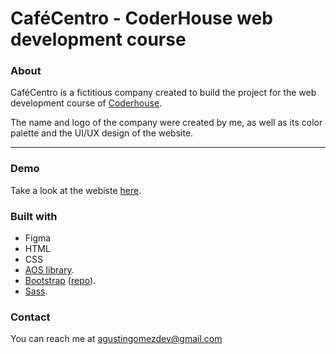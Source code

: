 # CaféCentro - CoderHouse web development course

### About
CaféCentro is a fictitious company created to build the project for the web development course of [Coderhouse](https://www.coderhouse.com).

The name and logo of the company were created by me, as well as its color palette and the UI/UX design of the website.

---

### Demo
Take a look at the webiste [here](https://agustingomezdev.github.io/cafecentro/).

### Built with
- Figma
- HTML
- CSS
- [AOS library](https://github.com/michalsnik/aos).
- [Bootstrap](https://getbootstrap.com/) ([repo](https://agustingomezdev.github.io/cafecentro-bs/)).
- [Sass](https://sass-lang.com/).

### Contact 
You can reach me at agustingomezdev@gmail.com
